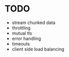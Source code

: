 # TODO

- stream chunked data
- throttling
- mutual tls
- error handling
- timeouts
- client side load balancing
